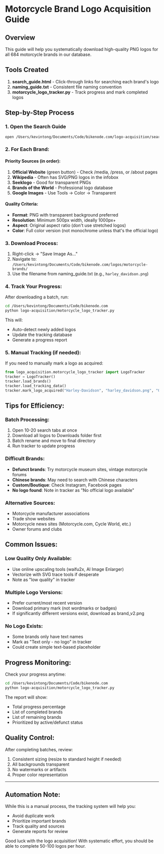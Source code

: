 # Motorcycle Brand Logo Acquisition Guide

## Overview
This guide will help you systematically download high-quality PNG logos for all 684 motorcycle brands in our database.

## Tools Created
1. **search_guide.html** - Click-through links for searching each brand's logo
2. **naming_guide.txt** - Consistent file naming convention
3. **motorcycle_logo_tracker.py** - Track progress and mark completed logos

## Step-by-Step Process

### 1. Open the Search Guide
```bash
open /Users/kevintong/Documents/Code/bikenode.com/logo-acquisition/search_guide.html
```

### 2. For Each Brand:

#### Priority Sources (in order):
1. **Official Website** (green button) - Check /media, /press, or /about pages
2. **Wikipedia** - Often has SVG/PNG logos in the infobox
3. **Seeklogo** - Good for transparent PNGs
4. **Brands of the World** - Professional logo database
5. **Google Images** - Use Tools → Color → Transparent

#### Quality Criteria:
- **Format**: PNG with transparent background preferred
- **Resolution**: Minimum 500px width, ideally 1000px+
- **Aspect**: Original aspect ratio (don't use stretched logos)
- **Color**: Full color version (not monochrome unless that's the official logo)

### 3. Download Process:
1. Right-click → "Save Image As..."
2. Navigate to: `/Users/kevintong/Documents/Code/bikenode.com/logos/motorcycle-brands/`
3. Use the filename from naming_guide.txt (e.g., `harley_davidson.png`)

### 4. Track Your Progress:
After downloading a batch, run:
```bash
cd /Users/kevintong/Documents/Code/bikenode.com
python logo-acquisition/motorcycle_logo_tracker.py
```

This will:
- Auto-detect newly added logos
- Update the tracking database
- Generate a progress report

### 5. Manual Tracking (if needed):
If you need to manually mark a logo as acquired:
```python
from logo_acquisition.motorcycle_logo_tracker import LogoTracker
tracker = LogoTracker()
tracker.load_brands()
tracker.load_tracking_data()
tracker.mark_logo_acquired("Harley-Davidson", "harley_davidson.png", "Official website", "high")
```

## Tips for Efficiency:

### Batch Processing:
1. Open 10-20 search tabs at once
2. Download all logos to Downloads folder first
3. Batch rename and move to final directory
4. Run tracker to update progress

### Difficult Brands:
- **Defunct brands**: Try motorcycle museum sites, vintage motorcycle forums
- **Chinese brands**: May need to search with Chinese characters
- **Custom/Boutique**: Check Instagram, Facebook pages
- **No logo found**: Note in tracker as "No official logo available"

### Alternative Sources:
- Motorcycle manufacturer associations
- Trade show websites
- Motorcycle news sites (Motorcycle.com, Cycle World, etc.)
- Owner forums and clubs

## Common Issues:

### Low Quality Only Available:
- Use online upscaling tools (waifu2x, AI Image Enlarger)
- Vectorize with SVG trace tools if desperate
- Note as "low quality" in tracker

### Multiple Logo Versions:
- Prefer current/most recent version
- Download primary mark (not wordmarks or badges)
- If significantly different versions exist, download as brand_v2.png

### No Logo Exists:
- Some brands only have text names
- Mark as "Text only - no logo" in tracker
- Could create simple text-based placeholder

## Progress Monitoring:
Check your progress anytime:
```bash
cd /Users/kevintong/Documents/Code/bikenode.com
python logo-acquisition/motorcycle_logo_tracker.py
```

The report will show:
- Total progress percentage
- List of completed brands
- List of remaining brands
- Prioritized by active/defunct status

## Quality Control:
After completing batches, review:
1. Consistent sizing (resize to standard height if needed)
2. All backgrounds transparent
3. No watermarks or artifacts
4. Proper color representation

---

## Automation Note:
While this is a manual process, the tracking system will help you:
- Avoid duplicate work
- Prioritize important brands
- Track quality and sources
- Generate reports for review

Good luck with the logo acquisition! With systematic effort, you should be able to complete 50-100 logos per hour.